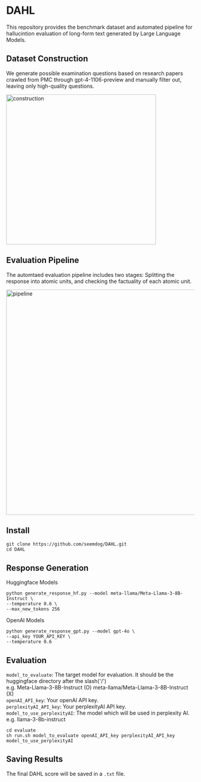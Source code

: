 # DAHL

This repository provides the benchmark dataset and automated pipeline for hallucintion evaluation of long-form text generated by Large Language Models.

## Dataset Construction

We generate possible examination questions based on research papers crawled from PMC through gpt-4-1106-preview and manually filter out, leaving only high-quality questions.   

<img width="400" alt="construction" src="https://github.com/user-attachments/assets/1f86a354-b7bc-48b4-8c22-f61dea7f85b7">

## Evaluation Pipeline

The automtaed evaluation pipeline includes two stages: Splitting the response into atomic units, and checking the factuality of each atomic unit.  

<img width="600" alt="pipeline" src="https://github.com/user-attachments/assets/29cd8765-461e-4632-b520-302b2ab2d260">



## Install
```
git clone https://github.com/seemdog/DAHL.git
cd DAHL
```
## Response Generation
Huggingface Models
```
python generate_response_hf.py --model meta-llama/Meta-Llama-3-8B-Instruct \
--temperature 0.6 \
--max_new_tokens 256
```
OpenAI Models
```
python generate_response_gpt.py --model gpt-4o \
--api_key YOUR_API_KEY \
--temperature 0.6
```
## Evaluation
`model_to_evaluate`: The target model for evaluation. It should be the huggingface directory after the slash('/')  
e.g. Meta-Llama-3-8B-Instruct (O) meta-llama/Meta-Llama-3-8B-Instruct (X)  
`openAI_API_key`: Your openAI API key.   
`perplexityAI_API_key`: Your perplexityAI API key.  
`model_to_use_perplexityAI`: The model which will be used in perplexity AI.  
e.g. llama-3-8b-instruct  
```
cd evaluate
sh run.sh model_to_evaluate openAI_API_key perplexityAI_API_key model_to_use_perplexityAI
```

## Saving Results
The final DAHL score will be saved in a `.txt` file.
